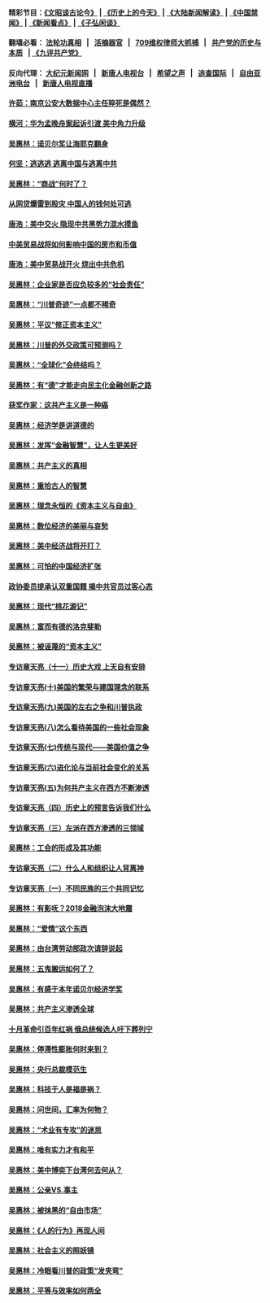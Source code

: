 #### 精彩节目：[《文昭谈古论今》](http://134.209.198.168/wenzhao) | [《历史上的今天》](http://134.209.198.168/today-in-history) | [《大陆新闻解读》](http://134.209.198.168/ntdtv-comedy) | [《中国禁闻》](http://134.209.198.168/ntdtv-news) | [《新闻看点》](http://134.209.198.168/news-insight) | [《子弘闲谈》](http://134.209.198.168/zihongxiantan/) 

  #### 翻墙必看： [法轮功真相](http://134.209.198.168:10000/videos/truth.html) &nbsp;&nbsp;|&nbsp;&nbsp; [活摘器官](http://134.209.198.168:10000/videos/res/Organs/) &nbsp;&nbsp;|&nbsp;&nbsp; [709维权律师大抓捕](http://134.209.198.168:10000/videos/709/) &nbsp;&nbsp;|&nbsp;&nbsp; [共产党的历史与本质](http://134.209.198.168:10000/videos/ccp.html) &nbsp;&nbsp;| [《九评共产党》](http://134.209.198.168:10000/videos/jiuping/) 

#### 反向代理： [大纪元新闻网](http://134.209.198.168:10080/) &nbsp;&nbsp;|&nbsp;&nbsp; [新唐人电视台](http://134.209.198.168:8000/) &nbsp;&nbsp;|&nbsp;&nbsp; [希望之声](http://134.209.198.168:8200/) &nbsp;&nbsp;|&nbsp;&nbsp; [追查国际](http://134.209.198.168:10010/) &nbsp;&nbsp;|&nbsp;&nbsp; [自由亚洲电台](http://134.209.198.168:9800/) &nbsp;&nbsp;|&nbsp;&nbsp; [新唐人电视直播](http://134.209.198.168/) 

#### [许茹：南京公安大数据中心主任猝死是偶然？](../pages/nsc423/n11064744.md?t=03261536) 

#### [横河：华为孟晚舟案起诉引渡 美中角力升级](../pages/nsc423/n11027230.md?t=03261536) 

#### [吴惠林：诺贝尔奖让海耶克翻身](../pages/nsc423/n10890049.md?t=03261536) 

#### [何坚：逃逃逃 逃离中国与逃离中共](../pages/nsc423/n10592891.md?t=03261536) 

#### [吴惠林：“商战”何时了？](../pages/nsc423/n10573558.md?t=03261536) 

#### [从网贷爆雷到股灾 中国人的钱何处可逃](../pages/nsc423/n10572800.md?t=03261536) 

#### [唐浩：美中交火 隐现中共黑势力混水摸鱼](../pages/nsc423/n10544040.md?t=03261536) 

#### [中美贸易战将如何影响中国的房市和币值](../pages/nsc423/n10543697.md?t=03261536) 

#### [唐浩：美中贸易战开火 烧出中共危机](../pages/nsc423/n10540126.md?t=03261536) 

#### [吴惠林：企业家是否应负较多的“社会责任”](../pages/nsc423/n10535022.md?t=03261536) 

#### [吴惠林：“川普奇迹”一点都不稀奇](../pages/nsc423/n10512808.md?t=03261536) 

#### [吴惠林：平议“修正资本主义”](../pages/nsc423/n10495724.md?t=03261536) 

#### [吴惠林：川普的外交政策可预测吗？](../pages/nsc423/n10462387.md?t=03261536) 

#### [吴惠林：“全球化”会终结吗？](../pages/nsc423/n10452838.md?t=03261536) 

#### [吴惠林：有“德”才能走向民主化金融创新之路](../pages/nsc423/n10432292.md?t=03261536) 

#### [获奖作家：这共产主义是一种癌](../pages/nsc423/n10431541.md?t=03261536) 

#### [吴惠林：经济学是讲道德的](../pages/nsc423/n10398014.md?t=03261536) 

#### [吴惠林：发挥“金融智慧”，让人生更美好](../pages/nsc423/n10375019.md?t=03261536) 

#### [吴惠林：共产主义的真相](../pages/nsc423/n10351394.md?t=03261536) 

#### [吴惠林：重拾古人的智慧](../pages/nsc423/n10337691.md?t=03261536) 

#### [吴惠林：理念永恒的《资本主义与自由》](../pages/nsc423/n10316274.md?t=03261536) 

#### [吴惠林：数位经济的美丽与哀愁](../pages/nsc423/n10292946.md?t=03261536) 

#### [吴惠林：美中经济战将开打？](../pages/nsc423/n10258825.md?t=03261536) 

#### [吴惠林：可怕的中国经济扩张](../pages/nsc423/n10219147.md?t=03261536) 

#### [政协委员提承认双重国籍 揭中共官员过客心态](../pages/nsc423/n10208809.md?t=03261536) 

#### [吴惠林：现代“桃花源记”](../pages/nsc423/n10185234.md?t=03261536) 

#### [吴惠林：富而有德的洛克斐勒](../pages/nsc423/n10142264.md?t=03261536) 

#### [吴惠林：被诬蔑的“资本主义”](../pages/nsc423/n10124816.md?t=03261536) 

#### [专访章天亮（十一）历史大戏 上天自有安排](../pages/nsc423/n10094905.md?t=03261536) 

#### [专访章天亮(十)美国的繁荣与建国理念的联系](../pages/nsc423/n10094899.md?t=03261536) 

#### [专访章天亮(九)美国的左右之争和川普执政](../pages/nsc423/n10094889.md?t=03261536) 

#### [专访章天亮(八)怎么看待美国的一些社会现象](../pages/nsc423/n10094857.md?t=03261536) 

#### [专访章天亮(七)传统与现代——美国价值之争](../pages/nsc423/n10093140.md?t=03261536) 

#### [专访章天亮(六)进化论与当前社会变化的关系](../pages/nsc423/n10092036.md?t=03261536) 

#### [专访章天亮(五)为何共产主义在西方不断渗透](../pages/nsc423/n10083620.md?t=03261536) 

#### [专访章天亮（四）历史上的预言告诉我们什么](../pages/nsc423/n10083606.md?t=03261536) 

#### [专访章天亮（三）左派在西方渗透的三领域](../pages/nsc423/n10081115.md?t=03261536) 

#### [吴惠林：工会的形成及其功能](../pages/nsc423/n10080633.md?t=03261536) 

#### [专访章天亮（二）什么人和组织让人背离神](../pages/nsc423/n10076637.md?t=03261536) 

#### [专访章天亮（一）不同民族的三个共同记忆](../pages/nsc423/n10074188.md?t=03261536) 

#### [吴惠林：有影呒？2018金融泡沫大地震](../pages/nsc423/n10040534.md?t=03261536) 

#### [吴惠林：“爱情”这个东西](../pages/nsc423/n10019423.md?t=03261536) 

#### [吴惠林：由台湾劳动部政次请辞说起](../pages/nsc423/n9979679.md?t=03261536) 

#### [吴惠林：五鬼搬运如何了？](../pages/nsc423/n9925338.md?t=03261536) 

#### [吴惠林：有感于本年诺贝尔经济学奖](../pages/nsc423/n9871883.md?t=03261536) 

#### [吴惠林：共产主义渗透全球](../pages/nsc423/n9812748.md?t=03261536) 

#### [十月革命引百年红祸 俄总统候选人吁下葬列宁](../pages/nsc423/n9810182.md?t=03261536) 

#### [吴惠林：停滞性膨胀何时来到？](../pages/nsc423/n9764136.md?t=03261536) 

#### [吴惠林：央行总裁模范生](../pages/nsc423/n9728134.md?t=03261536) 

#### [吴惠林：科技于人是福是祸？](../pages/nsc423/n9672982.md?t=03261536) 

#### [吴惠林：问世间，汇率为何物？](../pages/nsc423/n9621788.md?t=03261536) 

#### [吴惠林：“术业有专攻”的迷思](../pages/nsc423/n9580363.md?t=03261536) 

#### [吴惠林：唯有实力才有和平](../pages/nsc423/n9529599.md?t=03261536) 

#### [吴惠林：美中博奕下台湾何去何从？](../pages/nsc423/n9483598.md?t=03261536) 

#### [吴惠林：公亲VS.事主](../pages/nsc423/n9425637.md?t=03261536) 

#### [吴惠林：被抹黑的“自由市场”](../pages/nsc423/n9351545.md?t=03261536) 

#### [吴惠林：《人的行为》再现人间](../pages/nsc423/n9296339.md?t=03261536) 

#### [吴惠林：社会主义的照妖镜](../pages/nsc423/n9243460.md?t=03261536) 

#### [吴惠林：冷眼看川普的政策“发夹弯”](../pages/nsc423/n9120684.md?t=03261536) 

#### [吴惠林：平等与效率如何两全](../pages/nsc423/n9075430.md?t=03261536) 

